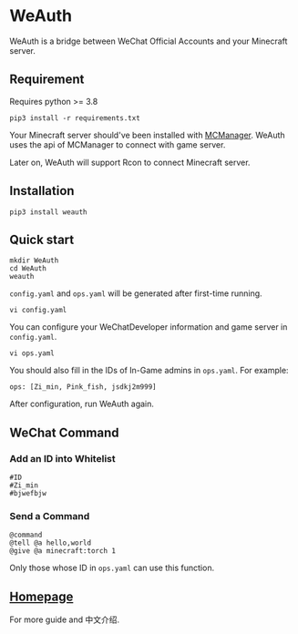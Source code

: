 # WeAuth
WeAuth is a bridge between WeChat Official Accounts and your Minecraft server.

## Requirement

Requires python >= 3.8

```
pip3 install -r requirements.txt
```
Your Minecraft server should've been installed with [MCManager](https://github.com/MCSManager/MCSManager).
WeAuth uses the api of MCManager to connect with game server.

Later on, WeAuth will support Rcon to connect Minecraft server.
## Installation
```
pip3 install weauth
```
## Quick start
```
mkdir WeAuth
cd WeAuth
weauth
```
`config.yaml` and `ops.yaml` will be generated after first-time running.

```commandline
vi config.yaml
```
You can configure your WeChatDeveloper information and game server in `config.yaml`.
```commandline
vi ops.yaml
```
You should also fill in the IDs of In-Game admins in `ops.yaml`.
For example:
```commandline
ops: [Zi_min, Pink_fish, jsdkj2m999]
```
After configuration, run WeAuth again.



## WeChat Command
### Add an ID into Whitelist
```commandline
#ID
#Zi_min
#bjwefbjw
```
### Send a Command
```commandline
@command
@tell @a hello,world
@give @a minecraft:torch 1
```
Only those whose ID in `ops.yaml` can use this function.

## [Homepage](https://github.com/TomatoCraftMC/WeAuth)
For more guide and 中文介绍.